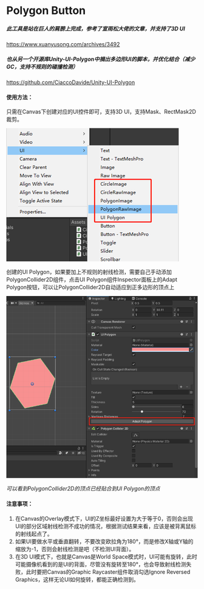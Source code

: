# Polygon Button



##### 此工具是站在巨人的肩膀上完成，参考了宣雨松大佬的文章，并支持了3D UI

https://www.xuanyusong.com/archives/3492

##### 也从另一个开源库Unity-UI-Polygon中摘出多边形UI的脚本，并优化结合（减少GC，支持不规则的碰撞检测）

https://github.com/CiaccoDavide/Unity-UI-Polygon



#### 使用方法：

只需在Canvas下创建对应的UI控件即可，支持3D UI，支持Mask、RectMask2D裁剪。

![image-20220514003622269](https://github.com/H-J-F/PolygonButton/blob/master/Docs/Images/image-20220514003622269.png)

创建的UI Polygon，如果要加上不规则的射线检测，需要自己手动添加PolygonCollider2D组件，点击UI Polygon组件Inspector面板上的Adapt Polygon按钮，可以让PolygonCollider2D自动适应到正多边形的顶点上

![image-20220514004101651](https://github.com/H-J-F/PolygonButton/blob/master/Docs/Images/image-20220514004101651.png)

*可以看到PolygonCollider2D的顶点已经贴合到UI Polygon的顶点*



#### 注意事项：

1. 在Canvas的Overlay模式下，UI的Z坐标最好设置为大于等于0，否则会出现UI的部分区域射线检测不成功的情况，根据测试结果来看，应该是被背离鼠标的射线起点了。
2. 如果UI要做水平或垂直翻转，不要改变欧拉角为180°，而是修改X轴或Y轴的缩放为-1，否则会射线检测是吧（不检测UI背面）。
3. 在3D UI模式下，也就是Canvas是World Space模式时，UI可能有旋转，此时可能摄像机看到的是UI的背面，尽管没有旋转至180°，也会导致射线检测失败，此时要把Canvas的Graphic Raycaster组件取消勾选Ignore Reversed Graphics，这样无论UI如何旋转，都能正确检测到。
